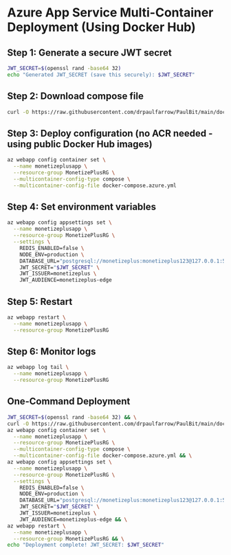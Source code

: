 # Azure App Service Multi-Container Deployment (Using Docker Hub)

## Step 1: Generate a secure JWT secret
```bash
JWT_SECRET=$(openssl rand -base64 32)
echo "Generated JWT_SECRET (save this securely): $JWT_SECRET"
```

## Step 2: Download compose file
```bash
curl -O https://raw.githubusercontent.com/drpaulfarrow/PaulBit/main/docker-compose.azure.yml
```

## Step 3: Deploy configuration (no ACR needed - using public Docker Hub images)
```bash
az webapp config container set \
  --name monetizeplusapp \
  --resource-group MonetizePlusRG \
  --multicontainer-config-type compose \
  --multicontainer-config-file docker-compose.azure.yml
```

## Step 4: Set environment variables
```bash
az webapp config appsettings set \
  --name monetizeplusapp \
  --resource-group MonetizePlusRG \
  --settings \
    REDIS_ENABLED=false \
    NODE_ENV=production \
    DATABASE_URL="postgresql://monetizeplus:monetizeplus123@127.0.0.1:5432/monetizeplus" \
    JWT_SECRET="$JWT_SECRET" \
    JWT_ISSUER=monetizeplus \
    JWT_AUDIENCE=monetizeplus-edge
```

## Step 5: Restart
```bash
az webapp restart \
  --name monetizeplusapp \
  --resource-group MonetizePlusRG
```

## Step 6: Monitor logs
```bash
az webapp log tail \
  --name monetizeplusapp \
  --resource-group MonetizePlusRG
```

## One-Command Deployment
```bash
JWT_SECRET=$(openssl rand -base64 32) && \
curl -O https://raw.githubusercontent.com/drpaulfarrow/PaulBit/main/docker-compose.azure.yml && \
az webapp config container set \
  --name monetizeplusapp \
  --resource-group MonetizePlusRG \
  --multicontainer-config-type compose \
  --multicontainer-config-file docker-compose.azure.yml && \
az webapp config appsettings set \
  --name monetizeplusapp \
  --resource-group MonetizePlusRG \
  --settings \
    REDIS_ENABLED=false \
    NODE_ENV=production \
    DATABASE_URL="postgresql://monetizeplus:monetizeplus123@127.0.0.1:5432/monetizeplus" \
    JWT_SECRET="$JWT_SECRET" \
    JWT_ISSUER=monetizeplus \
    JWT_AUDIENCE=monetizeplus-edge && \
az webapp restart \
  --name monetizeplusapp \
  --resource-group MonetizePlusRG && \
echo "Deployment complete! JWT_SECRET: $JWT_SECRET"
```
